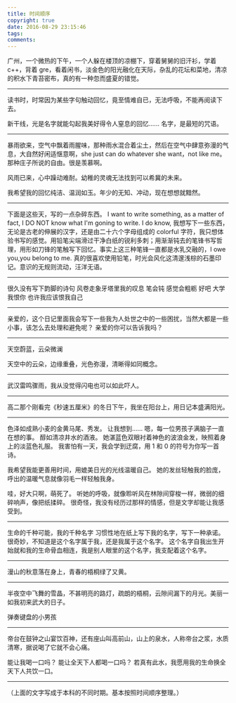 ```yaml
---
title: 时间顺序
copyright: true
date: 2016-08-29 23:15:46
tags:
comments:
---
```



广州，一个微热的下午，一个人躲在楼顶的凉棚下，穿着舅舅的旧汗衫，学着 c++，背着 gre，看着闲书，淡金色的阳光融化在天际，杂乱的花坛和菜地，清凉的积水下青苔密布，真的有一种忽而盛夏的错觉。

--------------------------------------------------------------------------------

读书时，时常因为某些字句触动回忆，竟至情难自已，无法呼吸，不能再阅读下去。

新干线，光是名字就能勾起我美好得令人窒息的回忆......
名字，是最短的咒语。

--------------------------------------------------------------------------------

暴雨欲来，空气中飘着雨腥味，那种雨水混合着尘土，然后在空气中肆意弥漫的气息，大自然好闲适惬意啊，she just can do whatever she want，not like me。那种庄子所说的自由。很是羡慕啊。


风雨已来，心中躁动难耐。幼稚的灵魂无法找到可以希冀的未来。

我希望我的回忆纯洁、温润如玉。年少的无知、冲动，现在想想就黯然。

<!--more-->

--------------------------------------------------------------------------------

下面是这些天，写的一点杂碎东西。
I want to write something, as a matter of fact, I DO NOT know what I'm goning to write.
I do know, 我想写下一些东西，无论是古老的伸展的汉字，还是由二十六个字母组成的 colorful 字符，我只想体验书写的感觉。用铅笔尖端滑过干净白纸的锐利多刺；用渐渐钝去的笔锋书写哲理，用形如刀锋的笔触写下回忆。事实上这三种笔锋一直都是水乳交融的，I owe you,you belong to me. 真的很喜欢使用铅笔，时光会风化这清邃浅棕的石墨印记。意识的无规则流动，汪洋无语。

--------------------------------------------------------------------------------

很久没有写下韵脚的诗句
风卷走象牙塔里我的叹息
笔会钝      感觉会粗粝
好吧     大学     我恨你
也许我应该恨我自己

--------------------------------------------------------------------------------

亲爱的，这个日记里面我会写下一些我为人处世之中的一些困扰，当然大都是一些小事，该怎么去处理和避免呢？
亲爱的你可以告诉我吗？

--------------------------------------------------------------------------------

天空蔚蓝，云朵微澜

天空中的云朵，边缘重叠，光色弥漫，清晰得如同概念。


--------------------------------------------------------------------------------

武汉雷鸣骤雨，我从没觉得闪电也可以如此吓人。

--------------------------------------------------------------------------------

高二那个刚看完《秒速五厘米》的冬日下午，我坐在阳台上，用日记本盛满阳光。

--------------------------------------------------------------------------------

色泽如成熟小麦的金黄马尾、秀发。
让我想到...... 嗯，每一位男孩子满脑子一直在想的事。
醇如清凉井水的酒液。
她湛蓝色双眼衬着神色的波浪金发，映照着身上的淡蓝色礼服。
我害怕有一天，我会学到迂腐，用 1 和 0 的符号为你写一首诗。



我希望我能更善用时间，用媲美日光的光线温暖自己。
她的发丝轻触我的脸庞，呼出的温暖气息就像羽毛一样轻触我身。



哇，好大只啊，萌死了。
听她的呼吸，就像聆听风在林隙间穿梭一样，微弱的细碎响声，像把纸揉碎。
很奇怪，我没有经历过那样的情感，但是文字却能让我感受到。

--------------------------------------------------------------------------------


生命的千种可能，我的千种名字
习惯性地在纸上写下我的名字，写下一种承诺。
很奇妙，不知道是这个名字属于我，还是我属于这个名字。
这个名字自我出生开始就和我的生命骨血相连，我是别人眼里的这个名字，我支配着这个名字。

--------------------------------------------------------------------------------

漫山的秋意落在身上，青春的梧桐绿了又黄。


--------------------------------------------------------------------------------

半夜空中飞舞的雪晶，不甚明亮的路灯，疏朗的梧桐，云隙间漏下的月光。美丽一如我初来武大的日子。

弹奏键盘的小男孩



--------------------------------------------------------------------------------


帝台在鼓钟之山宴饮百神，还有座山叫高前山，山上的泉水，人称帝台之浆，水质清寒，据说喝了它就不会心痛。

能让我喝一口吗？
能让全天下人都喝一口吗？
若真有此水，我愿用我的生命换全天下人共饮一口。


--------------------------------------------------------------------------------

（上面的文字写成于本科的不同时期。基本按照时间顺序整理。）
